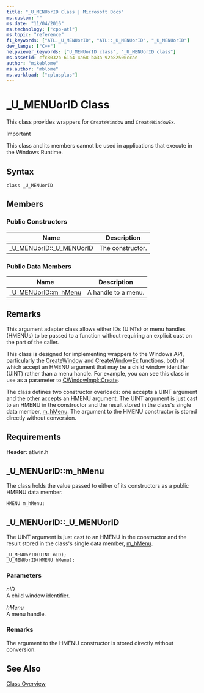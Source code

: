 ```yaml
---
title: "_U_MENUorID Class | Microsoft Docs"
ms.custom: ""
ms.date: "11/04/2016"
ms.technology: ["cpp-atl"]
ms.topic: "reference"
f1_keywords: ["ATL._U_MENUorID", "ATL::_U_MENUorID", "_U_MENUorID"]
dev_langs: ["C++"]
helpviewer_keywords: ["U_MENUorID class", "_U_MENUorID class"]
ms.assetid: cfc8032b-61b4-4a68-ba3a-92b82500ccae
author: "mikeblome"
ms.author: "mblome"
ms.workload: ["cplusplus"]
---
```

# _U_MENUorID Class
This class provides wrappers for `CreateWindow` and `CreateWindowEx`.  
  
> [!IMPORTANT]
>  This class and its members cannot be used in applications that execute in the Windows Runtime.  
  
## Syntax  
  
```
class _U_MENUorID
```  
  
## Members  
  
### Public Constructors  
  
|Name|Description|  
|----------|-----------------|  
|[_U_MENUorID::_U_MENUorID](#_u_menuorid___u_menuorid)|The constructor.|  
  
### Public Data Members  
  
|Name|Description|  
|----------|-----------------|  
|[_U_MENUorID::m_hMenu](#_u_menuorid__m_hmenu)|A handle to a menu.|  
  
## Remarks  
 This argument adapter class allows either IDs (UINTs) or menu handles (HMENUs) to be passed to a function without requiring an explicit cast on the part of the caller.  
  
 This class is designed for implementing wrappers to the Windows API, particularly the [CreateWindow](/windows/desktop/api/winuser/nf-winuser-createwindowa) and [CreateWindowEx](/windows/desktop/api/winuser/nf-winuser-createwindowexa) functions, both of which accept an HMENU argument that may be a child window identifier (UINT) rather than a menu handle. For example, you can see this class in use as a parameter to [CWindowImpl::Create](cwindowimpl-class.md#create).  

  
 The class defines two constructor overloads: one accepts a UINT argument and the other accepts an HMENU argument. The UINT argument is just cast to an HMENU in the constructor and the result stored in the class's single data member, [m_hMenu](#_u_menuorid__m_hmenu). The argument to the HMENU constructor is stored directly without conversion.  
  
## Requirements  
 **Header:** atlwin.h  
  
##  <a name="_u_menuorid__m_hmenu"></a>  _U_MENUorID::m_hMenu  
 The class holds the value passed to either of its constructors as a public HMENU data member.  
  
```
HMENU m_hMenu;
```  
  
##  <a name="_u_menuorid___u_menuorid"></a>  _U_MENUorID::_U_MENUorID  
 The UINT argument is just cast to an HMENU in the constructor and the result stored in the class's single data member, [m_hMenu](#_u_menuorid__m_hmenu).  
  
```
_U_MENUorID(UINT nID);  
_U_MENUorID(HMENU hMenu);
```  
  
### Parameters  
 *nID*  
 A child window identifier.  
  
 *hMenu*  
 A menu handle.  
  
### Remarks  
 The argument to the HMENU constructor is stored directly without conversion.  
  
## See Also  
 [Class Overview](../../atl/atl-class-overview.md)
